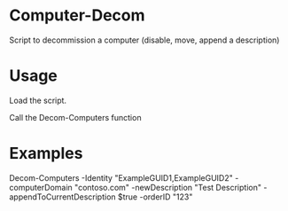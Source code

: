 # Computer-Decom
Script to decommission a computer (disable, move, append a description)

# Usage
Load the script.

Call the Decom-Computers function

# Examples
 Decom-Computers -Identity "ExampleGUID1,ExampleGUID2" -computerDomain "contoso.com" -newDescription "Test Description" -appendToCurrentDescription $true -orderID "123"
